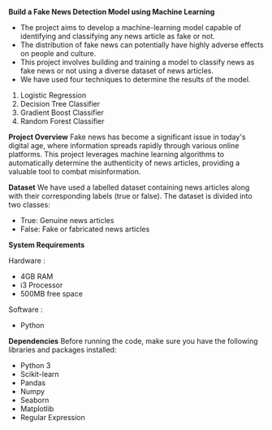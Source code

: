 **Build a Fake News Detection Model using Machine Learning**
* The project aims to develop a machine-learning model capable of identifying and classifying any news article as fake or not. 
* The distribution of fake news can potentially have highly adverse effects on people and culture. 
* This project involves building and training a model to classify news as fake news or not using a diverse dataset of news articles. 
* We have used four techniques to determine the results of the model.

1. Logistic Regression
2. Decision Tree Classifier
3. Gradient Boost Classifier
4. Random Forest Classifier

**Project Overview**
Fake news has become a significant issue in today's digital age, where information spreads rapidly through various online platforms.
This project leverages machine learning algorithms to automatically determine the authenticity of news articles, providing a valuable tool to combat misinformation.

**Dataset**
We have used a labelled dataset containing news articles along with their corresponding labels (true or false). 
The dataset is divided into two classes:
* True: Genuine news articles
* False: Fake or fabricated news articles

**System Requirements**

Hardware :
* 4GB RAM
* i3 Processor
* 500MB free space

Software :
* Python

**Dependencies**
Before running the code, make sure you have the following libraries and packages installed:
* Python 3
* Scikit-learn
* Pandas
* Numpy
* Seaborn
* Matplotlib
* Regular Expression
